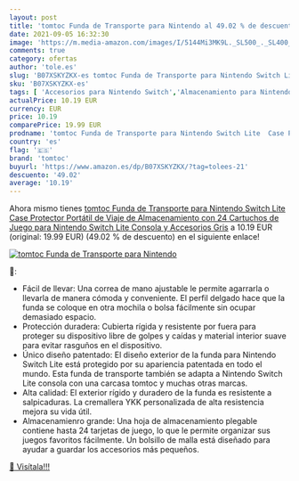 ```yaml
---
layout: post
title: 'tomtoc Funda de Transporte para Nintendo al 49.02 % de descuento'
date: 2021-09-05 16:32:30
image: 'https://m.media-amazon.com/images/I/5144Mi3MK9L._SL500_._SL400_.jpg'
comments: true
category: ofertas
author: 'tole.es'
slug: 'B07XSKYZKX-es tomtoc Funda de Transporte para Nintendo Switch Lite Case...'
sku: 'B07XSKYZKX-es'
tags: [ 'Accesorios para Nintendo Switch','Almacenamiento para Nintendo Switch','Fundas para Nintendo Switch','Fundas y almacenamiento para Nintendo Switch','Hardware y juegos para Nintendo Switch','Videojuegos','nintendo','tomtoc', ]
actualPrice: 10.19 EUR
currency: EUR
price: 10.19
comparePrice: 19.99 EUR
prodname: 'tomtoc Funda de Transporte para Nintendo Switch Lite  Case Protector Portátil de Viaje de Almacenamiento con 24 Cartuchos de Juego para Nintendo Switch Lite Consola y Accesorios  Gris'
country: 'es'
flag: '🇪🇸'
brand: 'tomtoc'
buyurl: 'https://www.amazon.es/dp/B07XSKYZKX/?tag=tolees-21'
descuento: '49.02'
average: '10.19'
---
```


Ahora mismo tienes [tomtoc Funda de Transporte para Nintendo Switch Lite  Case Protector Portátil de Viaje de Almacenamiento con 24 Cartuchos de Juego para Nintendo Switch Lite Consola y Accesorios  Gris](https://www.amazon.es/dp/B07XSKYZKX/?tag=tolees-21) a 10.19 EUR (original: 19.99 EUR) (49.02 %  de descuento) en el siguiente enlace!

[![tomtoc Funda de Transporte para Nintendo](https://m.media-amazon.com/images/I/5144Mi3MK9L._SL500_._SL400_.jpg)](https://www.amazon.es/dp/B07XSKYZKX/?tag=tolees-21)

🔎:

- Fácil de llevar: Una correa de mano ajustable le permite agarrarla o llevarla de manera cómoda y conveniente. El perfil delgado hace que la funda se coloque en otra mochila o bolsa fácilmente sin ocupar demasiado espacio.
- Protección duradera: Cubierta rígida y resistente por fuera para proteger su dispositivo libre de golpes y caídas y material interior suave para evitar rasguños en el dispositivo.
- Único diseño patentado: El diseño exterior de la funda para Nintendo Switch Lite está protegido por su apariencia patentada en todo el mundo. Esta funda de transporte también se adapta a Nintendo Switch Lite consola con una carcasa tomtoc y muchas otras marcas.
- Alta calidad: El exterior rígido y duradero de la funda es resistente a salpicaduras. La cremallera YKK personalizada de alta resistencia mejora su vida útil.
- Almacenamienro grande: Una hoja de almacenamiento plegable contiene hasta 24 tarjetas de juego, lo que le permite organizar sus juegos favoritos fácilmente. Un bolsillo de malla está diseñado para ayudar a guardar los accesorios más pequeños.

[🛒 Visítala!!!](https://www.amazon.es/dp/B07XSKYZKX/?tag=tolees-21)
